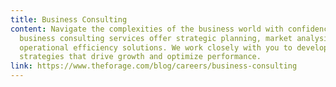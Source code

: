 ```yaml
---
title: Business Consulting
content: Navigate the complexities of the business world with confidence. Our
  business consulting services offer strategic planning, market analysis, and
  operational efficiency solutions. We work closely with you to develop
  strategies that drive growth and optimize performance.
link: https://www.theforage.com/blog/careers/business-consulting
---
```

